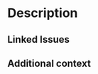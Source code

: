<!--

Thank you for contributing to the zkSync Docs!

Before submitting the PR, please make sure you do the following:

- Update your PR title to follow [Conventional Commits](https://www.conventionalcommits.org/en/v1.0.0/)
- Read the [Contributing Guide](https://github.com/matter-labs/zksync-docs/blob/main/CONTRIBUTING.md).
- Understand our [Code of Conduct](https://github.com/matter-labs/zksync-docs/blob/main/CODE_OF_CONDUCT.md)
- Please delete any unused parts of the template when submitting your PR

-->

# Description

<!-- Please describe what are the changes and what they are solving for in this PR. -->

## Linked Issues

<!-- If you have any issues this PR is related to, link them here. -->
<!--
Check out https://docs.github.com/en/issues/tracking-your-work-with-issues/linking-a-pull-request-to-an-issue
on how to automate linking a GitHub Issue to a PR.
-->

## Additional context
